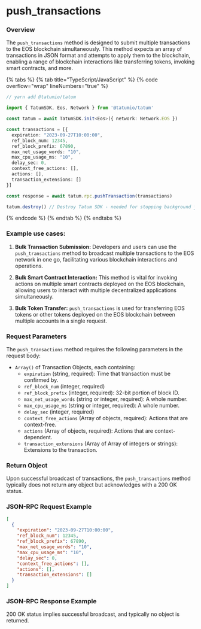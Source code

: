 # push_transactions

### Overview

The `push_transactions` method is designed to submit multiple transactions to the EOS blockchain simultaneously. This method expects an array of transactions in JSON format and attempts to apply them to the blockchain, enabling a range of blockchain interactions like transferring tokens, invoking smart contracts, and more.

{% tabs %}
{% tab title="TypeScript/JavaScript" %}
{% code overflow="wrap" lineNumbers="true" %}
```typescript
// yarn add @tatumio/tatum

import { TatumSDK, Eos, Network } from '@tatumio/tatum'

const tatum = await TatumSDK.init<Eos>({ network: Network.EOS })

const transactions = [{
  expiration: "2023-09-27T10:00:00",
  ref_block_num: 12345,
  ref_block_prefix: 67890,
  max_net_usage_words: "10",
  max_cpu_usage_ms: "10",
  delay_sec: 0,
  context_free_actions: [],
  actions: [],
  transaction_extensions: []
}]

const response = await tatum.rpc.pushTransaction(transactions)

tatum.destroy() // Destroy Tatum SDK - needed for stopping background jobs
```
{% endcode %}
{% endtab %}
{% endtabs %}

### Example use cases:

1. **Bulk Transaction Submission:**
   Developers and users can use the `push_transactions` method to broadcast multiple transactions to the EOS network in one go, facilitating various blockchain interactions and operations.

2. **Bulk Smart Contract Interaction:**
   This method is vital for invoking actions on multiple smart contracts deployed on the EOS blockchain, allowing users to interact with multiple decentralized applications simultaneously.

3. **Bulk Token Transfer:**
   `push_transactions` is used for transferring EOS tokens or other tokens deployed on the EOS blockchain between multiple accounts in a single request.

### Request Parameters

The `push_transactions` method requires the following parameters in the request body:

- `Array()` of Transaction Objects, each containing:
   - `expiration` (string, required): Time that transaction must be confirmed by.
   - `ref_block_num` (integer, required)
   - `ref_block_prefix` (integer, required): 32-bit portion of block ID.
   - `max_net_usage_words` (string or integer, required): A whole number.
   - `max_cpu_usage_ms` (string or integer, required): A whole number.
   - `delay_sec` (integer, required)
   - `context_free_actions` (Array of objects, required): Actions that are context-free.
   - `actions` (Array of objects, required): Actions that are context-dependent.
   - `transaction_extensions` (Array of Array of integers or strings): Extensions to the transaction.

### Return Object

Upon successful broadcast of transactions, the `push_transactions` method typically does not return any object but acknowledges with a 200 OK status.

### JSON-RPC Request Example

```json
[
  {
    "expiration": "2023-09-27T10:00:00",
    "ref_block_num": 12345,
    "ref_block_prefix": 67890,
    "max_net_usage_words": "10",
    "max_cpu_usage_ms": "10",
    "delay_sec": 0,
    "context_free_actions": [],
    "actions": [],
    "transaction_extensions": []
  }
]
```
### JSON-RPC Response Example

200 OK status implies successful broadcast, and typically no object is returned.
